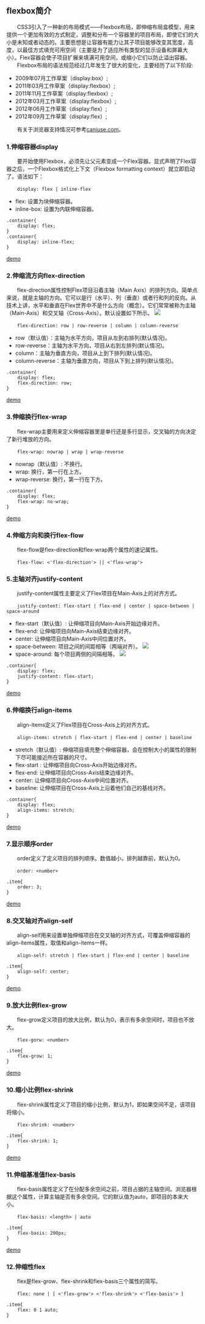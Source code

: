 ## flexbox简介

　　CSS3引入了一种新的布局模式——Flexbox布局，即伸缩布局盒模型，用来提供一个更加有效的方式制定，调整和分布一个容器里的项目布局，即使它们的大小是未知或者动态的。主要思想是让容器有能力让其子项目能够改变其宽度，高度，以最佳方式填充可用空间（主要是为了适应所有类型的显示设备和屏幕大小）。Flex容器会使子项目扩展来填满可用空间，或缩小它们以防止溢出容器。
&emsp;&emsp;Flexbox布局的语法规范经过几年发生了很大的变化，主要经历了以下阶段:
* 2009年07月工作草案（display:box）;
* 2011年03月工作草案（display:flexbox）;
* 2011年11月工作草案（display:flexbox）;
* 2012年03月工作草案（display:flexbox）;
* 2012年06月工作草案（display:flex）;
* 2012年09月工作草案（display:flex）;

&emsp;&emsp;有关于浏览器支持情况可参考[caniuse.com](http://caniuse.com/)。

### 1.伸缩容器display
&emsp;&emsp;要开始使用Flexbox，必须先让父元素变成一个Flex容器。显式声明了Flex容器之后，一个Flexbox格式化上下文（Flexbox formatting context）就立即启动了。语法如下：

&emsp;&emsp;`display: flex | inline-flex`

 - flex: 设置为块伸缩容器。
 - inline-box: 设置为内联伸缩容器。

```css?linenums
.container{
	display: flex;
}
.container{
	display: inline-flex;
}
```
[demo](http://htmlpreview.github.io/?https://github.com/Vincken/flexbox/blob/master/flex%20demo/1.html)
### 2.伸缩流方向flex-direction
&emsp;&emsp;flex-direction属性控制Flex项目沿着主轴（Main Axis）的排列方向。简单点来说，就是主轴的方向。它可以是行（水平）、列（垂直）或者行和列的反向。从技术上讲，水平和垂直在Flex世界中不是什么方向（概念）。它们常常被称为主轴（Main-Axis）和交叉轴（Cross-Axis）。默认设置如下所示。
![](https://github.com/Vincken/flexbox/raw/master/image/flex-direction.jpg)

&emsp;&emsp;`flex-direction: row | row-reverse | column | column-reverse`

 - row（默认值）：主轴为水平方向，项目从左到右排列(默认情况)。
 - row-reverse：主轴为水平方向，项目从右到左排列(默认情况)。
 - column：主轴为垂直方向，项目从上到下排列(默认情况)。
 - column-reverse：主轴为垂直方向，项目从下到上排列(默认情况)。

```css?linenums
.container{
	display: flex;
	flex-direction: row;
}
```
[demo](http://htmlpreview.github.io/?https://github.com/Vincken/flexbox/blob/master/flex%20demo/2.html)
### 3.伸缩换行flex-wrap
&emsp;&emsp;flex-wrap主要用来定义伸缩容器里是单行还是多行显示，交叉轴的方向决定了新行堆放的方向。

&emsp;&emsp;`flex-wrap: nowrap | wrap | wrap-reverse`

 - nowrap（默认值）: 不换行。
 - wrap: 换行，第一行在上方。
 - wrap-reverse: 换行，第一行在下方。

```css?linenums
.container{
	display: flex;
	flex-wrap: no-wrap;
}
```
[demo](http://htmlpreview.github.io/?https://github.com/Vincken/flexbox/blob/master/flex%20demo/3.html)
### 4.伸缩方向和换行flex-flow
&emsp;&emsp;flex-flow是flex-direction和flex-wrap两个属性的速记属性。

&emsp;&emsp;`flex-flow: <'flex-direction'> || <'flex-wrap'>`
### 5.主轴对齐justify-content
&emsp;&emsp;justify-content属性主要定义了Flex项目在Main-Axis上的对齐方式。

&emsp;&emsp;`justify-content: flex-start | flex-end | center | space-between | space-around`

 - flex-start（默认值）: 让伸缩项目向Main-Axis开始边缘对齐。
 - flex-end: 让伸缩项目向Main-Axis结束边缘对齐。
 - center: 让伸缩项目向Main-Axis中间位置对齐。
 - space-between: 项目之间的间距相等（两端对齐）。
![](https://github.com/Vincken/flexbox/raw/master/image/space-between.jpeg)
 - space-around: 每个项目两侧的间隔相等。
![](https://github.com/Vincken/flexbox/raw/master/image/space-around.jpeg)
```css?linenums
.container{
	display: flex;
	justify-content: flex-start;
}
```
[demo](http://htmlpreview.github.io/?https://github.com/Vincken/flexbox/blob/master/flex%20demo/4.html)
### 6.伸缩换行align-items
&emsp;&emsp;align-items定义了Flex项目在Cross-Axis上的对齐方式。

&emsp;&emsp;`align-items: stretch | flex-start | flex-end | center | baseline`

 - stretch（默认值）: 伸缩项目填充整个伸缩容器，会在控制大小的属性的限制下尽可能接近所在容器的尺寸。
 - flex-start : 让伸缩项目向Cross-Axis开始边缘对齐。
 - flex-end: 让伸缩项目向Cross-Axis结束边缘对齐。
 - center: 让伸缩项目向Cross-Axis中间位置对齐。
 - baseline: 让伸缩项目在Cross-Axis上沿着他们自己的基线对齐。

```css?linenums
.container{
	display: flex;
	align-items: stretch;
}
```
[demo](http://htmlpreview.github.io/?https://github.com/Vincken/flexbox/blob/master/flex%20demo/5.html)
### 7.显示顺序order
&emsp;&emsp;order定义了定义项目的排列顺序。数值越小，排列越靠前，默认为0。

&emsp;&emsp;`order: <number>`

```css?linenums
.item{
	order: 3;
}
```
[demo](http://htmlpreview.github.io/?https://github.com/Vincken/flexbox/blob/master/flex%20demo/6.html)
### 8.交叉轴对齐align-self
&emsp;&emsp;align-self用来设置单独伸缩项目在交叉轴的对齐方式，可覆盖伸缩容器的align-items属性，取值和align-items一样。

&emsp;&emsp;`align-self: stretch | flex-start | flex-end | center | baseline`

```css?linenums
.item{
	align-self: center;
}
```
[demo](http://htmlpreview.github.io/?https://github.com/Vincken/flexbox/blob/master/flex%20demo/7.html)
### 9.放大比例flex-grow
&emsp;&emsp;flex-grow定义项目的放大比例，默认为0，表示有多余空间时，项目也不放大。

&emsp;&emsp;`flex-gorw: <number> `

```css?linenums
.item{
	flex-grow: 1;
}
```
[demo](http://htmlpreview.github.io/?https://github.com/Vincken/flexbox/blob/master/flex%20demo/8.html)
### 10.缩小比例flex-shrink
&emsp;&emsp;flex-shrink属性定义了项目的缩小比例，默认为1，即如果空间不足，该项目将缩小。

&emsp;&emsp;`flex-shrink: <number> `

```css?linenums
.item{
	flex-shrink: 1;
}
```
[demo](http://htmlpreview.github.io/?https://github.com/Vincken/flexbox/blob/master/flex%20demo/9.html)
### 11.伸缩基准值flex-basis
&emsp;&emsp;flex-basis属性定义了在分配多余空间之前，项目占据的主轴空间。浏览器根据这个属性，计算主轴是否有多余空间。它的默认值为auto，即项目的本来大小。

&emsp;&emsp;`flex-basis: <length> | auto `

```css?linenums
.item{
	flex-basis: 200px;
}
```
[demo](http://htmlpreview.github.io/?https://github.com/Vincken/flexbox/blob/master/flex%20demo/10.html)
### 12.伸缩性flex
&emsp;&emsp;flex是flex-grow、flex-shrink和flex-basis三个属性的简写。

&emsp;&emsp;`flex: none | [ <'flex-grow'> <'flex-shrink'> <'flex-basis'> ] `

```css?linenums
.item{
	flex: 0 1 auto;
}
```
